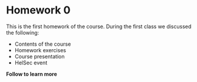 # Homework 0

This is the first homework of the course. During the first class we discussed the following:
* Contents of the course
* Homework exercises
* Course presentation
* HelSec event

**Follow to learn more**

